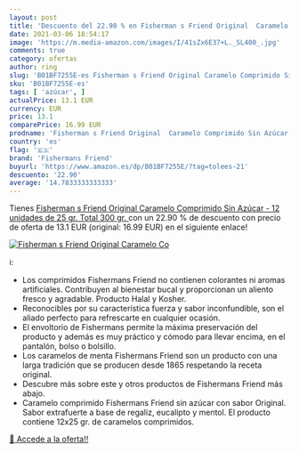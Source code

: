 ```yaml
---
layout: post
title: 'Descuento del 22.90 % en Fisherman s Friend Original  Caramelo Co'
date: 2021-03-06 18:54:17
image: 'https://m.media-amazon.com/images/I/41sZx6E37+L._SL400_.jpg'
comments: true
category: ofertas
author: ring
slug: 'B01BF7255E-es Fisherman s Friend Original Caramelo Comprimido Sin Azúcar...'
sku: 'B01BF7255E-es'
tags: [ 'azúcar', ]
actualPrice: 13.1 EUR
currency: EUR
price: 13.1
comparePrice: 16.99 EUR
prodname: 'Fisherman s Friend Original  Caramelo Comprimido Sin Azúcar - 12 unidades de 25 gr.  Total 300 gr. '
country: 'es'
flag: '🇪🇸'
brand: 'Fishermans Friend'
buyurl: 'https://www.amazon.es/dp/B01BF7255E/?tag=tolees-21'
descuento: '22.90'
average: '14.7833333333333'
---
```


Tienes [Fisherman s Friend Original  Caramelo Comprimido Sin Azúcar - 12 unidades de 25 gr.  Total 300 gr. ](https://www.amazon.es/dp/B01BF7255E/?tag=tolees-21) con un 22.90 % de descuento con precio de oferta de 13.1 EUR (original: 16.99 EUR) en el siguiente enlace!

[![Fisherman s Friend Original  Caramelo Co](https://m.media-amazon.com/images/I/41sZx6E37+L._SL400_.jpg)](https://www.amazon.es/dp/B01BF7255E/?tag=tolees-21)

ℹ️:

- Los comprimidos Fishermans Friend no contienen colorantes ni aromas artificiales. Contribuyen al bienestar bucal y proporcionan un aliento fresco y agradable. Producto Halal y Kosher.
- Reconocibles por su característica fuerza y sabor inconfundible, son el aliado perfecto para refrescarte en cualquier ocasión.
- El envoltorio de Fishermans permite la máxima preservación del producto y además es muy práctico y cómodo para llevar encima, en el pantalón, bolso o bolsillo.
- Los caramelos de menta Fishermans Friend son un producto con una larga tradición que se producen desde 1865 respetando la receta original.
- Descubre más sobre este y otros productos de Fishermans Friend más abajo.
- Caramelo comprimido Fishermans Friend sin azúcar con sabor Original. Sabor extrafuerte a base de regaliz, eucalipto y mentol. El producto contiene 12x25 gr. de caramelos comprimidos.

[🛒 Accede a la oferta!!](https://www.amazon.es/dp/B01BF7255E/?tag=tolees-21)
